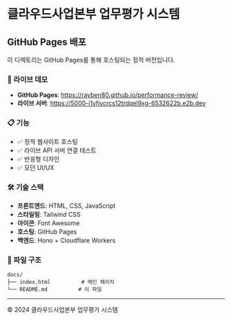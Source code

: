 # 클라우드사업본부 업무평가 시스템

## GitHub Pages 배포

이 디렉토리는 GitHub Pages를 통해 호스팅되는 정적 버전입니다.

### 🚀 라이브 데모

- **GitHub Pages**: https://rayben80.github.io/performance-review/
- **라이브 서버**: https://5000-i1vfivcrcs12trdqel9xg-6532622b.e2b.dev

### 📋 기능

- ✅ 정적 웹사이트 호스팅
- ✅ 라이브 API 서버 연결 테스트
- ✅ 반응형 디자인
- ✅ 모던 UI/UX

### 🛠 기술 스택

- **프론트엔드**: HTML, CSS, JavaScript
- **스타일링**: Tailwind CSS
- **아이콘**: Font Awesome
- **호스팅**: GitHub Pages
- **백엔드**: Hono + Cloudflare Workers

### 📄 파일 구조

```
docs/
├── index.html          # 메인 페이지
└── README.md          # 이 파일
```

---

© 2024 클라우드사업본부 업무평가 시스템